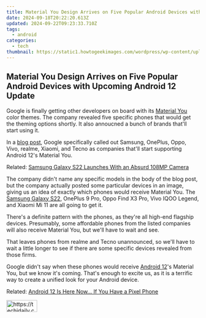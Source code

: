 ```yaml
---
title: Material You Design Arrives on Five Popular Android Devices with Upcoming Android 12 Update
date: 2024-09-18T20:22:20.613Z
updated: 2024-09-22T09:23:33.710Z
tags:
  - android
categories:
  - tech
thumbnail: https://static1.howtogeekimages.com/wordpress/wp-content/uploads/2022/02/material-you-new-phones.jpg
---
```


## Material You Design Arrives on Five Popular Android Devices with Upcoming Android 12 Update

Google is finally getting other developers on board with its [Material You](https://location-fake.techidaily.com/a-detailed-guide-on-faking-your-location-in-mozilla-firefox-on-itel-p55plus-drfone-by-drfone-virtual-android/) color themes. The company revealed five specific phones that would get the theming options shortly. It also annoucned a bunch of brands that'll start using it.

 In a [blog post](https://android-developers.googleblog.com/2022/02/material-you-coming-to-more-android.html), Google specifically called out Samsung, OnePlus, Oppo, Vivo, realme, Xiaomi, and Tecno as companies that'll start supporting Android 12's Material You.

Related: [Samsung Galaxy S22 Launches With an Absurd 108MP Camera](https://some-skills.techidaily.com/total-gaze-coverage-camera-analysis-for-2024/) 

 The company didn't name any specific models in the body of the blog post, but the company actually posted some particular devices in an image, giving us an idea of exactly which phones would receive Material You. The [Samsung Galaxy S22](https://some-skills.techidaily.com/total-gaze-coverage-camera-analysis-for-2024/), OnePlus 9 Pro, Oppo Find X3 Pro, Vivo IQOO Legend, and Xiaomi Mi 11 are all going to get it.

 There's a definite pattern with the phones, as they're all high-end flagship devices. Presumably, some affordable phones from the listed companies will also receive Material You, but we'll have to wait and see.

 That leaves phones from realme and Tecno unannounced, so we'll have to wait a little longer to see if there are some specific devices revealed from those firms.

 Google didn't say when these phones would receive [Android 12](https://extra-information.techidaily.com/audiophiles-guide-to-speed-adjustment-apps-for-2024/)'s Material You, but we know it's coming. That's enough to excite us, as it is a terrific way to create a unified look for your Android device.

Related: [Android 12 Is Here Now... If You Have a Pixel Phone](https://extra-information.techidaily.com/audiophiles-guide-to-speed-adjustment-apps-for-2024/)

<ins class="adsbygoogle"
     style="display:block"
     data-ad-format="autorelaxed"
     data-ad-client="ca-pub-7571918770474297"
     data-ad-slot="1223367746"></ins>

<ins class="adsbygoogle"
     style="display:block"
     data-ad-client="ca-pub-7571918770474297"
     data-ad-slot="8358498916"
     data-ad-format="auto"
     data-full-width-responsive="true"></ins>



<!-- affiliate ads begin -->
<a href="https://25home.pxf.io/c/5597632/2148634/16836" target="_top" id="2148634">
  <img src="//a.impactradius-go.com/display-ad/16836-2148634" border="0" alt="https://techidaily.com" width="80" height="31"/>
</a>
<img height="0" width="0" src="https://25home.pxf.io/i/5597632/2148634/16836" style="position:absolute;visibility:hidden;" border="0" />
<!-- affiliate ads end -->


